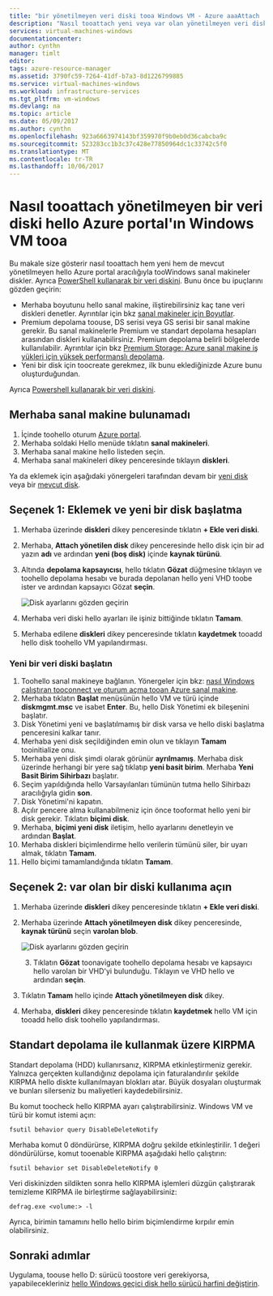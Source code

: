 ```yaml
---
title: "bir yönetilmeyen veri diski tooa Windows VM - Azure aaaAttach | Microsoft Docs"
description: "Nasıl tooattach yeni veya var olan yönetilmeyen veri diski tooa Windows VM Azure portal kullanarak hello Resource Manager dağıtım modeli hello."
services: virtual-machines-windows
documentationcenter: 
author: cynthn
manager: timlt
editor: 
tags: azure-resource-manager
ms.assetid: 3790fc59-7264-41df-b7a3-8d1226799885
ms.service: virtual-machines-windows
ms.workload: infrastructure-services
ms.tgt_pltfrm: vm-windows
ms.devlang: na
ms.topic: article
ms.date: 05/09/2017
ms.author: cynthn
ms.openlocfilehash: 923a6663974143bf359970f9b0eb0d36cabcba9c
ms.sourcegitcommit: 523283cc1b3c37c428e77850964dc1c33742c5f0
ms.translationtype: MT
ms.contentlocale: tr-TR
ms.lasthandoff: 10/06/2017
---
```

# <a name="how-tooattach-an-unmanaged-data-disk-tooa-windows-vm-in-hello-azure-portal"></a>Nasıl tooattach yönetilmeyen bir veri diski hello Azure portal'ın Windows VM tooa

Bu makale size gösterir nasıl tooattach hem yeni hem de mevcut yönetilmeyen hello Azure portal aracılığıyla tooWindows sanal makineler diskler. Ayrıca [PowerShell kullanarak bir veri diskini](./attach-disk-ps.md). Bunu önce bu ipuçlarını gözden geçirin:

* Merhaba boyutunu hello sanal makine, iliştirebilirsiniz kaç tane veri diskleri denetler. Ayrıntılar için bkz [sanal makineler için Boyutlar](sizes.md).
* Premium depolama toouse, DS serisi veya GS serisi bir sanal makine gerekir. Bu sanal makinelerle Premium ve standart depolama hesapları arasından diskleri kullanabilirsiniz. Premium depolama belirli bölgelerde kullanılabilir. Ayrıntılar için bkz [Premium Storage: Azure sanal makine iş yükleri için yüksek performanslı depolama](../../storage/storage-premium-storage.md?toc=%2fazure%2fvirtual-machines%2fwindows%2ftoc.json).
* Yeni bir disk için toocreate gerekmez, ilk bunu eklediğinizde Azure bunu oluşturduğundan.


Ayrıca [Powershell kullanarak bir veri diskini](attach-disk-ps.md).


## <a name="find-hello-virtual-machine"></a>Merhaba sanal makine bulunamadı
1. İçinde toohello oturum [Azure portal](https://portal.azure.com/).
2. Merhaba soldaki Hello menüde tıklatın **sanal makineleri**.
3. Merhaba sanal makine hello listeden seçin.
4. Merhaba sanal makineleri dikey penceresinde tıklayın **diskleri**.
   
Ya da eklemek için aşağıdaki yönergeleri tarafından devam bir [yeni disk](#option-1-attach-a-new-disk) veya bir [mevcut disk](#option-2-attach-an-existing-disk).

## <a name="option-1-attach-and-initialize-a-new-disk"></a>Seçenek 1: Eklemek ve yeni bir disk başlatma
1. Merhaba üzerinde **diskleri** dikey penceresinde tıklatın **+ Ekle veri diski**.
2. Merhaba, **Attach yönetilen disk** dikey penceresinde hello disk için bir ad yazın **adı** ve ardından **yeni (boş disk)** içinde **kaynak türünü**.
3. Altında **depolama kapsayıcısı**, hello tıklatın **Gözat** düğmesine tıklayın ve toohello depolama hesabı ve burada depolanan hello yeni VHD toobe ister ve ardından kapsayıcı Gözat **seçin**. 
  
   ![Disk ayarlarını gözden geçirin](./media/attach-disk-portal/attach-empty-unmanaged.png)
   
3. Merhaba veri diski hello ayarları ile işiniz bittiğinde tıklatın **Tamam**.
4. Merhaba edilene **diskleri** dikey penceresinde tıklatın **kaydetmek** tooadd hello disk toohello VM yapılandırması.


### <a name="initialize-a-new-data-disk"></a>Yeni bir veri diski başlatın

1. Toohello sanal makineye bağlanın. Yönergeler için bkz: [nasıl Windows çalıştıran tooconnect ve oturum açma tooan Azure sanal makine](connect-logon.md?toc=%2fazure%2fvirtual-machines%2fwindows%2ftoc.json).
1. Merhaba tıklatın **Başlat** menüsünün hello VM ve türü içinde **diskmgmt.msc** ve isabet **Enter**. Bu, hello Disk Yönetimi ek bileşenini başlatır.
2. Disk Yönetimi yeni ve başlatılmamış bir disk varsa ve hello diski başlatma penceresini kalkar tanır.
3. Merhaba yeni disk seçildiğinden emin olun ve tıklayın **Tamam** tooinitialize onu.
4. Merhaba yeni disk şimdi olarak görünür **ayrılmamış**. Merhaba disk üzerinde herhangi bir yere sağ tıklatıp **yeni basit birim**. Merhaba **Yeni Basit Birim Sihirbazı** başlatır.
5. Seçim yapıldığında hello Varsayılanları tümünün tutma hello Sihirbazı aracılığıyla gidin **son**.
6. Disk Yönetimi'ni kapatın.
7. Açılır pencere alma kullanabilmeniz için önce tooformat hello yeni bir disk gerekir. Tıklatın **biçimi disk**.
8. Merhaba, **biçimi yeni disk** iletişim, hello ayarlarını denetleyin ve ardından **Başlat**.
9. Merhaba diskleri biçimlendirme hello verilerin tümünü siler, bir uyarı almak, tıklatın **Tamam**.
10. Hello biçimi tamamlandığında tıklatın **Tamam**.


## <a name="option-2-attach-an-existing-disk"></a>Seçenek 2: var olan bir diski kullanıma açın
1. Merhaba üzerinde **diskleri** dikey penceresinde tıklatın **+ Ekle veri diski**.
2. Merhaba üzerinde **Attach yönetilmeyen disk** dikey penceresinde, **kaynak türünü** seçin **varolan blob**.

    ![Disk ayarlarını gözden geçirin](./media/attach-disk-portal/attach-existing-unmanaged.png)

    3. Tıklatın **Gözat** toonavigate toohello depolama hesabı ve kapsayıcı hello varolan bir VHD'yi bulunduğu. Tıklayın ve VHD hello ve ardından **seçin**.
4. Tıklatın **Tamam** hello içinde **Attach yönetilmeyen disk** dikey.
5. Merhaba, **diskleri** dikey penceresinde tıklatın **kaydetmek** hello VM için tooadd hello disk toohello yapılandırması.
   


## <a name="use-trim-with-standard-storage"></a>Standart depolama ile kullanmak üzere KIRPMA

Standart depolama (HDD) kullanırsanız, KIRPMA etkinleştirmeniz gerekir. Yalnızca gerçekten kullandığınız depolama için faturalandırılır şekilde KIRPMA hello diskte kullanılmayan blokları atar. Büyük dosyaları oluşturmak ve bunları silerseniz bu maliyetleri kaydedebilirsiniz. 

Bu komut toocheck hello KIRPMA ayarı çalıştırabilirsiniz. Windows VM ve türü bir komut istemi açın:

```
fsutil behavior query DisableDeleteNotify
```

Merhaba komut 0 döndürürse, KIRPMA doğru şekilde etkinleştirilir. 1 değeri döndürülürse, komut tooenable KIRPMA aşağıdaki hello çalıştırın:
```
fsutil behavior set DisableDeleteNotify 0
```

Veri diskinizden sildikten sonra hello KIRPMA işlemleri düzgün çalıştırarak temizleme KIRPMA ile birleştirme sağlayabilirsiniz:

```
defrag.exe <volume:> -l
```

Ayrıca, birimin tamamını hello hello birim biçimlendirme kırpılır emin olabilirsiniz.


## <a name="next-steps"></a>Sonraki adımlar
Uygulama, toouse hello D: sürücü toostore veri gerekiyorsa, yapabilecekleriniz [hello Windows geçici disk hello sürücü harfini değiştirin](change-drive-letter.md?toc=%2fazure%2fvirtual-machines%2fwindows%2fclassic%2ftoc.json).

